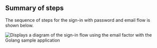 ## Summary of steps

The sequence of steps for the sign-in with password and email flow is shown below.

<div class="common-image-format">

![Displays a diagram of the sign-in flow using the email factor with the Golang sample application](/img/oie-embedded-sdk/oie-embedded-sdk-go-use-case-sign-on-email-factor.png)

</div>
